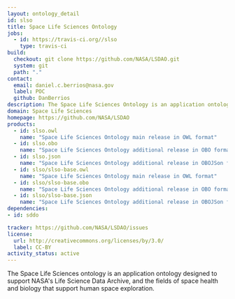 ```yaml
---
layout: ontology_detail
id: slso
title: Space Life Sciences Ontology
jobs:
  - id: https://travis-ci.org//slso
    type: travis-ci
build:
  checkout: git clone https://github.com/NASA/LSDAO.git
  system: git
  path: "."
contact:
  email: daniel.c.berrios@nasa.gov
  label: POC
  github: DanBerrios
description: The Space Life Sciences Ontology is an application ontology designed to support NASA's Life Sciences Data Archive (LSDA) and the investigation of life sciences in space environments.
domain: Space Life Sciences
homepage: https://github.com/NASA/LSDAO
products:
  - id: slso.owl
    name: "Space Life Sciences Ontology main release in OWL format"
  - id: slso.obo
    name: "Space Life Sciences Ontology additional release in OBO format"
  - id: slso.json
    name: "Space Life Sciences Ontology additional release in OBOJSon format"
  - id: slso/slso-base.owl
    name: "Space Life Sciences Ontology main release in OWL format"
  - id: slso/slso-base.obo
    name: "Space Life Sciences Ontology additional release in OBO format"
  - id: slso/slso-base.json
    name: "Space Life Sciences Ontology additional release in OBOJSon format"
dependencies:
- id: sddo

tracker: https://github.com/NASA/LSDAO/issues
license:
  url: http://creativecommons.org/licenses/by/3.0/
  label: CC-BY
activity_status: active
---
```


The Space Life Sciences ontology is an application ontology designed to support NASA's Life Science Data Archive, and the fields of space health and biology that support human space exploration.
